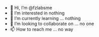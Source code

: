 - 👋 Hi, I’m @fzlabsme
- 👀 I’m interested in nothing
- 🌱 I’m currently learning ... nothing
- 💞️ I’m looking to collaborate on ... no one
- 📫 How to reach me ... no way

<!---
fzlabsme/fzlabsme is a ✨ special ✨ repository because its `README.md` (this file) appears on your GitHub profile.
You can click the Preview link to take a look at your changes.
--->
